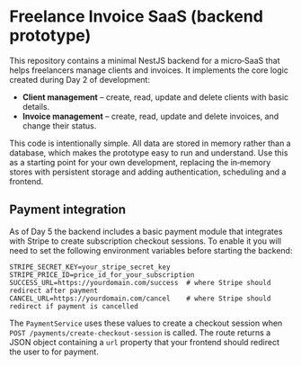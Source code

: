 # Freelance Invoice SaaS (backend prototype)

This repository contains a minimal NestJS backend for a micro‑SaaS that helps freelancers
manage clients and invoices. It implements the core logic created during Day 2 of
development:

* **Client management** – create, read, update and delete clients with basic details.
* **Invoice management** – create, read, update and delete invoices, and change their status.

This code is intentionally simple. All data are stored in memory rather than a
database, which makes the prototype easy to run and understand. Use this as a
starting point for your own development, replacing the in‑memory stores with
persistent storage and adding authentication, scheduling and a frontend.

## Payment integration

As of Day 5 the backend includes a basic payment module that integrates with
Stripe to create subscription checkout sessions.  To enable it you will need
to set the following environment variables before starting the backend:

```
STRIPE_SECRET_KEY=your_stripe_secret_key
STRIPE_PRICE_ID=price_id_for_your_subscription
SUCCESS_URL=https://yourdomain.com/success  # where Stripe should redirect after payment
CANCEL_URL=https://yourdomain.com/cancel    # where Stripe should redirect if payment is cancelled
```

The `PaymentService` uses these values to create a checkout session when
`POST /payments/create-checkout-session` is called.  The route returns a
JSON object containing a `url` property that your frontend should redirect
the user to for payment.